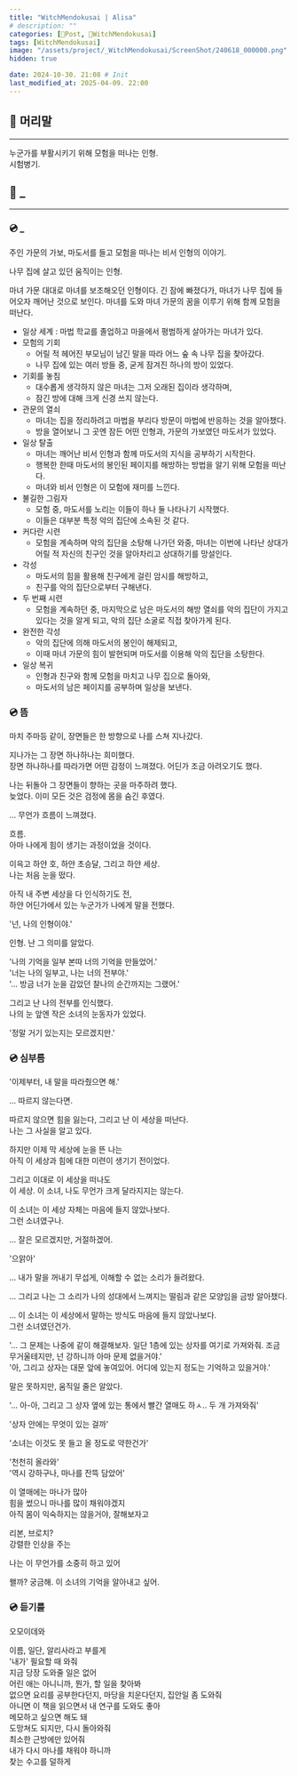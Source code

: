 ```yaml
---
title: "WitchMendokusai | Alisa"
# description: ""
categories: [📀Post, 🥥WitchMendokusai]
tags: [WitchMendokusai]
image: "/assets/project/_WitchMendokusai/ScreenShot/240618_000000.png"
hidden: true

date: 2024-10-30. 21:08 # Init
last_modified_at: 2025-04-09. 22:00
---
```


## 📀 머리말

---

누군가를 부활시키기 위해 모험을 떠나는 인형.  
시험병기.  

## 📀 _

---

### 💿 _

주인 가문의 가보, 마도서를 들고 모험을 떠나는 비서 인형의 이야기.

나무 집에 살고 있던 움직이는 인형.

마녀 가문 대대로 마녀를 보조해오던 인형이다.
긴 잠에 빠졌다가, 마녀가 나무 집에 들어오자 깨어난 것으로 보인다.
마녀를 도와 마녀 가문의 꿈을 이루기 위해 함께 모험을 떠난다.

- 일상 세계 : 마법 학교를 졸업하고 마을에서 평범하게 살아가는 마녀가 있다.
- 모험의 기회
  - 어릴 적 헤어진 부모님이 남긴 말을 따라 어느 숲 속 나무 집을 찾아갔다.
  - 나무 집에 있는 여러 방들 중, 굳게 잠겨진 하나의 방이 있었다.
- 기회를 놓침
  - 대수롭게 생각하지 않은 마녀는 그저 오래된 집이라 생각하며,
  - 잠긴 방에 대해 크게 신경 쓰지 않는다.
- 관문의 열쇠
  - 마녀는 집을 정리하려고 마법을 부리다 방문이 마법에 반응하는 것을 알아챘다.
  - 방을 열어보니 그 곳엔 잠든 어떤 인형과, 가문의 가보였던 마도서가 있었다.
- 일상 탈출
  - 마녀는 깨어난 비서 인형과 함께 마도서의 지식을 공부하기 시작한다.
  - 행복한 한때 마도서의 봉인된 페이지를 해방하는 방법을 알기 위해 모험을 떠난다.
  - 마녀와 비서 인형은 이 모험에 재미를 느낀다.
- 불길한 그림자
  - 모험 중, 마도서를 노리는 이들이 하나 둘 나타나기 시작했다.
  - 이들은 대부분 특정 악의 집단에 소속된 것 같다.
- 커다란 시련
  - 모험을 계속하며 악의 집단을 소탕해 나가던 와중, 마녀는 이번에 나타난 상대가 어릴 적 자신의 친구인 것을 알아차리고 상대하기를 망설인다.
- 각성
  - 마도서의 힘을 활용해 친구에게 걸린 암시를 해방하고,
  - 친구를 악의 집단으로부터 구해낸다.
- 두 번째 시련
  - 모험을 계속하던 중, 마지막으로 남은 마도서의 해방 열쇠를 악의 집단이 가지고 있다는 것을 알게 되고, 악의 집단 소굴로 직접 찾아가게 된다.
- 완전한 각성
  - 악의 집단에 의해 마도서의 봉인이 해제되고,
  - 이때 마녀 가문의 힘이 발현되며 마도서를 이용해 악의 집단을 소탕한다.
- 일상 복귀
  - 인형과 친구와 함께 모험을 마치고 나무 집으로 돌아와,
  - 마도서의 남은 페이지를 공부하며 일상을 보낸다.

### 💿 뜸

마치 주마등 같이, 장면들은 한 방향으로 나를 스쳐 지나갔다.  

지나가는 그 장면 하나하나는 희미했다.  
장면 하나하나를 따라가면 어떤 감정이 느껴졌다. 어딘가 조금 아려오기도 했다.  

나는 뒤돌아 그 장면들이 향하는 곳을 마주하려 했다.  
늦었다. 이미 모든 것은 검정에 몸을 숨긴 후였다.  

... 무언가 흐름이 느껴졌다.  

흐름.  
아마 나에게 힘이 생기는 과정이었을 것이다.  

이윽고 하얀 호, 하얀 초승달, 그리고 하얀 세상.  
나는 처음 눈을 떴다.  

아직 내 주변 세상을 다 인식하기도 전,  
하얀 어딘가에서 있는 누군가가 나에게 말을 전했다.  

'넌, 나의 인형이야.'  

인형. 난 그 의미를 알았다.  

'나의 기억을 일부 본따 너의 기억을 만들었어.'  
'너는 나의 일부고, 나는 너의 전부야.'  
'... 방금 너가 눈을 감았던 찰나의 순간까지는 그랬어.'  

그리고 난 나의 전부를 인식했다.  
나의 눈 앞엔 작은 소녀의 눈동자가 있었다.  

'정말 거기 있는지는 모르겠지만.'  

### 💿 심부름

'이제부터, 내 말을 따라줬으면 해.'  

... 따르지 않는다면.  

따르지 않으면 힘을 잃는다, 그리고 난 이 세상을 떠난다.  
나는 그 사실을 알고 있다.  

하지만 이제 막 세상에 눈을 뜬 나는  
아직 이 세상과 힘에 대한 미련이 생기기 전이었다.  

그리고 이대로 이 세상을 떠나도  
이 세상. 이 소녀, 나도 무언가 크게 달라지지는 않는다.  

이 소녀는 이 세상 자체는 마음에 들지 않았나보다.  
그런 소녀였구나.  

... 잘은 모르겠지만, 거절하겠어.  

'으앍아'  

... 내가 말을 꺼내기 무섭게, 이해할 수 없는 소리가 들려왔다.  

... 그리고 나는 그 소리가 나의 성대에서 느껴지는 떨림과 같은 모양임을 금방 알아챘다.  

... 이 소녀는 이 세상에서 말하는 방식도 마음에 들지 않았나보다.  
그런 소녀였던건가.  

'... 그 문제는 나중에 같이 해결해보자. 일단 1층에 있는 상자를 여기로 가져와줘. 조금 무거울테지만, 넌 강하니까 아마 문제 없을거야.'  
'아, 그리고 상자는 대문 앞에 놓여있어. 어디에 있는지 정도는 기억하고 있을거야.'  

말은 못하지만, 움직일 줄은 알았다.  

'... 아-아, 그리고 그 상자 옆에 있는 통에서 빨간 열매도 하ㅅ.. 두 개 가져와줘'  

'상자 안에는 무엇이 있는 걸까'  

'소녀는 이것도 못 들고 올 정도로 약한건가'  

'천천히 올라와'  
'역시 강하구나, 마나를 잔뜩 담았어'  

이 열매에는 마나가 많아  
힘을 썼으니 마나를 많이 채워야겠지  
아직 몸이 익숙하지는 않을거야, 잘해보자고  

리본, 브로치?  
강렬한 인상을 주는  

나는 이 무언가를 소중히 하고 있어  

왤까? 궁금해. 이 소녀의 기억을 알아내고 싶어.  

### 💿 듣기를

오모이데와  

이름, 일단, 알리사라고 부를게  
'내가' 필요할 때 와줘  
지금 당장 도와줄 일은 없어  
어린 애는 아니니까, 뭔가, 할 일을 찾아봐  
없으면 요리를 공부한다던지, 마당을 치운다던지, 집안일 좀 도와줘  
아니면 이 책을 읽으면서 내 연구를 도와도 좋아  
메모하고 싶으면 해도 돼  
도망쳐도 되지만, 다시 돌아와줘  
최소한 근방에만 있어줘  
내가 다시 마나를 채워야 하니까  
찾는 수고를 덜하게  
